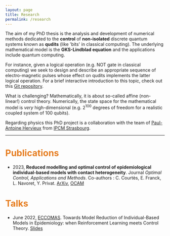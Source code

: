 ```yaml
---
layout: page
title: Research
permalink: /research
---
```


The aim of my PhD thesis is the analysis and development of numerical methods dedicated to the **control** of **non-isolated** discrete quantum systems known as **qudits** (like 'bits' in classical computing). The underlying mathematical model is the **GKS-Lindblad equation** and the applications include quantum computing. 

For instance, given a logical operation (e.g. NOT gate in classical computing) we seek to design and describe an appropriate sequence of electro-magnetic pulses whose effect on qudits implements the latter logical operation.
For a brief interactive introduction to this topic, check out this [Git repository](https://github.com/killianlutz/BlochBallAnim.jl).

What is challenging? Mathematically, it is about so-called affine (non-linear!) control theory. Numerically, the state space for the mathematical model is *very* high-dimensional (e.g. $2^{100}$ degrees of freedom for a realistic coupled system of 100 qubits).

Regarding physics this PhD project is a collaboration with the team of [Paul-Antoine Hervieux](https://www.ipcms.fr/en/paul-antoine-hervieux/) from [IPCM Strasbourg](https://www.ipcms.fr/en/home/).

---

# <span style="color:#e67e22"> Publications </span>

- 2023, **Reduced modelling and optimal control of epidemiological individual-based models with contact heterogeneity**. Journal *Optimal Control, Applications and Methods*. Co-authors : C. Courtès, E. Franck, L. Navoret, Y. Privat. [ArXiv](https://arxiv.org/abs/2205.06539), [OCAM](https://onlinelibrary.wiley.com/doi/10.1002/oca.2970)

# <span style="color:#e67e22"> Talks </span>

- June 2022, [ECCOMAS](https://www.eccomas2022.org/frontal/ProgSesion.asp?id=58). Towards Model Reduction of Individual-Based Models in Epidemiology: when Reinforcement Learning meets Control Theory. [Slides](https://seafile.unistra.fr/f/1dfbf032e3ff4e95893c/?dl=1)

